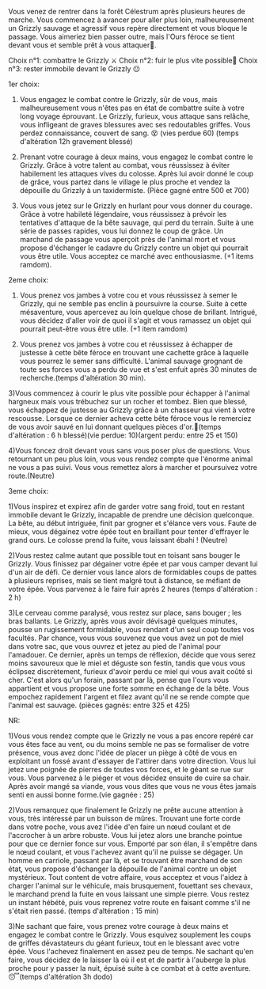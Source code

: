 Vous venez de rentrer dans la forêt Célestrum après plusieurs heures de marche. Vous commencez à avancer pour aller plus loin, malheureusement un Grizzly sauvage et agressif vous repère directement et vous bloque le passage. Vous aimeriez bien passer outre, mais l'Ours féroce se tient devant vous et semble prêt à vous attaquer🐻.

Choix n°1: combattre le Grizzly ⚔️
Choix n°2: fuir le plus vite possible🏃
Choix n°3: rester immobile devant le Grizzly 😐

1er choix:

1) Vous engagez le combat contre le Grizzly, sûr de vous, mais malheureusement vous n'êtes pas en état de combattre suite à votre long voyage éprouvant. Le Grizzly, furieux, vous attaque sans relâche, vous infligeant de graves blessures avec ses redoutables griffes. Vous perdez connaissance, couvert de sang. 😵 (vies perdue 60) (temps d'altération 12h gravement blessé)

2) Prenant votre courage à deux mains, vous engagez le combat contre le Grizzly. Grâce à votre talent au combat, vous réussissez à éviter habilement les attaques vives du colosse. Après lui avoir donné le coup de grâce, vous partez dans le village le plus proche et vendez la dépouille du Grizzly à un taxidermiste. (Pièce gagné entre 500 et 700)

3) Vous vous jetez sur le Grizzly en hurlant pour vous donner du courage. Grâce à votre habileté légendaire, vous réussissez à prévoir les tentatives d'attaque de la bête sauvage, qui perd du terrain. Suite à une série de passes rapides, vous lui donnez le coup de grâce. Un marchand de passage vous aperçoit près de l'animal mort et vous propose d'échanger le cadavre du Grizzly contre un objet qui pourrait vous être utile. Vous acceptez ce marché avec enthousiasme. (+1 items ramdom).

2eme choix:

1) Vous prenez vos jambes à votre cou et vous réussissez à semer le Grizzly, qui ne semble pas enclin à poursuivre la course. Suite à cette mésaventure, vous apercevez au loin quelque chose de brillant. Intrigué, vous décidez d'aller voir de quoi il s'agit et vous ramassez un objet qui pourrait peut-être vous être utile. (+1 item ramdom)

2) Vous prenez vos jambes à votre cou et réussissez à échapper de justesse à cette bête féroce en trouvant une cachette grâce à laquelle vous pourrez le semer sans difficulté. L'animal sauvage grognant de toute ses forces vous a perdu de vue et s'est enfuit après 30 minutes de recherche.(temps d'altération 30 min).

3)Vous commencez à courir le plus vite possible pour échapper à l'animal hargneux mais vous trébuchez sur un rocher et tombez. Bien que blessé, vous échappez de justesse au Grizzly grâce à un chasseur qui vient à votre rescousse. Lorsque ce dernier acheva cette bête féroce vous le remerciez de vous avoir sauvé en lui donnant quelques pièces d'or.🤕(temps d'altération : 6 h blessé)(vie perdue: 10)(argent perdu: entre 25 et 150)

4)Vous foncez droit devant vous sans vous poser plus de questions. Vous retournant un peu plus loin, vous vous rendez compte que l'énorme animal ne vous a pas suivi. Vous vous remettez alors à marcher et poursuivez votre route.(Neutre)

3eme choix:

1)Vous inspirez et expirez afin de garder votre sang froid, tout en restant immobile devant le Grizzly, incapable de prendre une décision quelconque. La bête, au début intriguée, finit par grogner et s'élance vers vous. Faute de mieux, vous dégainez votre épée tout en braillant pour tenter d'effrayer le grand ours. Le colosse prend la fuite, vous laissant ébahi ! (Neutre)

2)Vous restez calme autant que possible tout en toisant sans bouger le Grizzly. Vous finissez par dégainer votre épée et par vous camper devant lui d'un air de défi. Ce dernier vous lance alors de formidables coups de pattes à plusieurs reprises, mais se tient malgré tout à distance, se méfiant de votre épée. Vous parvenez à le faire fuir après 2 heures (temps d'altération : 2 h)

3)Le cerveau comme paralysé, vous restez sur place, sans bouger ; les bras ballants. Le Grizzly, après vous avoir dévisagé quelques minutes, pousse un rugissement formidable, vous rendant d'un seul coup toutes vos facultés. Par chance, vous vous souvenez que vous avez un pot de miel dans votre sac, que vous ouvrez et jetez au pied de l'animal pour l'amadouer. Ce dernier, après un temps de réflexion, décide que vous serez moins savoureux que le miel et déguste son festin, tandis que vous vous éclipsez discrètement, furieux d'avoir perdu ce miel qui vous avait coûté si cher. C'est alors qu'un forain, passant par là, pense que l'ours vous appartient et vous propose une forte somme en échange de la bête. Vous empochez rapidement l'argent et filez avant qu'il ne se rende compte que l'animal est sauvage. (pièces gagnés: entre 325 et 425)

NR:

1)Vous vous rendez compte que le Grizzly ne vous a pas encore repéré car vous êtes face au vent, ou du moins semble ne pas se formaliser de votre présence, vous avez donc l'idée de placer un piège à côté de vous en exploitant un fossé avant d'essayer de l'attirer dans votre direction. Vous lui jetez une poignée de pierres de toutes vos forces, et le géant se rue sur vous. Vous parvenez à le piéger et vous décidez ensuite de cuire sa chair. Après avoir mangé sa viande, vous vous dites que vous ne vous êtes jamais senti en aussi bonne forme.(vie gagnée : 25)

2)Vous remarquez que finalement le Grizzly ne prête aucune attention à vous, très intéressé par un buisson de mûres. Trouvant une forte corde dans votre poche, vous avez l'idée d'en faire un nœud coulant et de l'accrocher à un arbre robuste. Vous lui jetez alors une branche pointue pour que ce dernier fonce sur vous. Emporté par son élan, il s'empêtre dans le nœud coulant, et vous l'achevez avant qu'il ne puisse se dégager. Un homme en carriole, passant par là, et se trouvant être marchand de son état, vous propose d'échanger la dépouille de l'animal contre un objet mystérieux. Tout content de votre affaire, vous acceptez et vous l'aidez à charger l'animal sur le véhicule, mais brusquement, fouettant ses chevaux, le marchand prend la fuite en vous laissant une simple pierre. Vous restez un instant hébété, puis vous reprenez votre route en faisant comme s'il ne s'était rien passé. (temps d'altération : 15 min)

3)Ne sachant que faire, vous prenez votre courage à deux mains et engagez le combat contre le Grizzly. Vous esquivez souplement les coups de griffes dévastateurs du géant furieux, tout en le blessant avec votre épée. Vous l'achevez finalement en assez peu de temps. Ne sachant qu'en faire, vous décidez de le laisser là où il est et de partir à l'auberge la plus proche pour y passer la nuit, épuisé suite à ce combat et à cette aventure.😴(temps d'altération 3h dodo)
